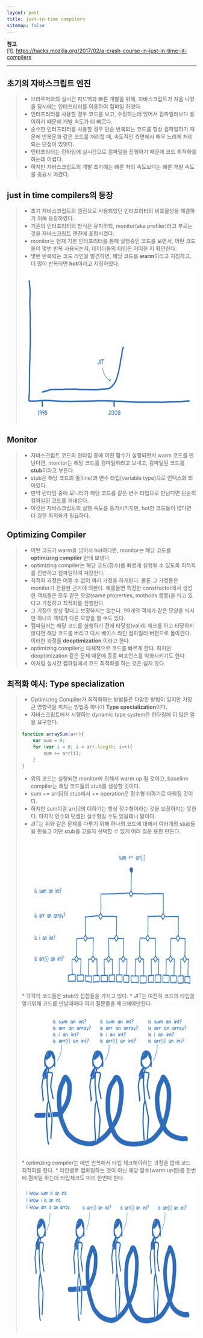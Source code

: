 ```yaml
---
layout: post
title: just-in-time compilers
sitemap: false
---
```


**참고**  
[1]. <https://hacks.mozilla.org/2017/02/a-crash-course-in-just-in-time-jit-compilers>  
* * *  

## 초기의 자바스크립트 엔진
> * 브라우저와의 실시간 피드백과 빠른 개발을 위해, 자바스크립트가 처음 나왔을 당시에는 인터프리터를 이용하여 컴파일 하엿다.
> * 인터프리터를 사용할 경우 코드를 보고, 수정하는데 있어서 컴파일러보다 용이하기 때문에 개발 속도가 더 빠르다.
> * 순수한 인터프리터를 사용할 경우 단순 반복되는 코드를 항상 컴파일하기 때문에 반복문과 같은 코드를 처리할 때, 속도적인 측면에서 매우 느리게 처리되는 단점이 있엇다.
> * 인터프리터는 런타임에 실시간으로 컴파일을 진행하기 때문에 코드 최적화를 하는데 어렵다.
> * 하지만 자바스크립트의 개발 초기에는 빠른 처리 속도보다는 빠른 개발 속도를 중요시 여겼다.

## just in time compilers의 등장
> * 초기 자바스크립트의 엔진으로 사용되었던 인터프리터의 비효율성을 해결하기 위해 등장하였다.
> * 기존의 인터프리터의 방식은 유지하되, monitor(aka profiler)라고 부르는 것을 자바스크립트 엔진에 포함시켰다.
> * monitor는 현재 기본 인터프리터를 통해 실행중인 코드를 보면서, 어떤 코드들이 몇번 반복 사용되는지, 데이터들의 타입은 어떠한 지 확인한다.
> * 몇번 반복되는 코드 라인을 발견하면, 해당 코드를 **warm**이라고 지칭하고, 더 많이 반복되면 **hot**이라고 지칭하였다.
> <center><img src="/assets/img/webassembly/jit/1.png" width="600" height="400" /></center>

## Monitor
> * 자바스크립트 코드의 런타임 중에 어떤 함수가 실행되면서 warm 코드를 만난다면, monitor는 해당 코드를 컴파일하라고 보내고, 컴파일된 코드를 **stub**이라고 부른다.
> * stub은 해당 코드의 줄(line)과 변수 타입(variable type)으로 인텍스화 되어있다.
> * 만약 런타임 중에 모니터가 해당 코드를 같은 변수 타입으로 만난다면 단순히 컴파일된 코드를 꺼내온다.
> * 이것은 자바스크립트의 실행 속도를 증가시키지만, hot한 코드들이 많다면 더 강한 최적화가 필요하다.

## Optimizing Compiler
> * 어떤 코드가 warm을 넘어서 hot하다면, monitor는 해당 코드를 **optimizing compiler** 한테 보낸다.
> * optimizing compiler는 해당 코드(함수)를 빠르게 실행될 수 있도록 최적화를 진행하고 컴파일하여 저장한다.
> * 최적화 과정은 어쩔 수 없이 여러 가정을 하게된다. 물론 그 가정들은 monitor가 관찰한 근거에 의한다. 예를들면 특정한 constructor에서 생성한 객체들은 모두 같은 모양(same properties, mothods 등등)을 띄고 있다고 가정하고 최적화를 진행한다.
> * 그 가정이 항상 맞다고 보장하지는 않는다. 99개의 객체가 같은 모양을 띄지만 하나의 객체가 다른 모양을 띌 수도 있다.
> * 컴파일러는 해당 코드를 실행하기 전에 타당성(valid) 체크를 하고 타당하지 않다면 해당 코드를 버리고 다시 베이스 라인 컴파일러 버젼으로 돌아간다. 이러한 과정을 **deoptimization** 이라고 한다.
> * optimizing compiler는 대체적으로 코드를 빠르게 한다. 하지만 deoptimization 같은 문제 때문에 종종 퍼포먼스를 악화시키기도 한다.
> * 이처럼 실시간 컴파일에서 코드 최적화를 하는 것은 쉽지 않다.

## 최적화 예시: Type specialization
> * Optimizing Compiler가 최적화하는 방법들은 다양한 방법이 있지만 가장 큰 영향력을 끼치는 방법중 하나가 **Type specialization**이다.
> * 자바스크립트에서 시행하는 dynamic type system은 런타임에 더 많은 일을 요구한다.
> ~~~js
> function arraySum(arr){
>     var sum = 0;
>     for (var i = 0; i < arr.length; i++){
>         sum += arr[i];
>     }
> }
> ~~~
> * 위의 코드는 실행되면 monitor에 의해서 warm up 될 것이고, baseline compiler는 해당 코드들의 stub를 생성할 것이다.
> * sum += arr[i]의 stub에서 += operation은 정수형 더하기로 다뤄질 것이다.
> * 하지만 sum이랑 arr[i]의 더하기는 항상 정수형이라는 것을 보장하지는 못한다. 마지막 인수의 덧셈만 실수형일 수도 있을테니 말이다.
> * JIT는 위와 같은 문제를 다루기 위해 하나의 코드에 대해서 여러개의 stub들을 만들고 어떤 stub를 고를지 선택할 수 있게 여러 질문 또한 만든다.
> <center><img src="/assets/img/webassembly/jit/2.png" width="600" height="400" /></center>
> * 각각의 코드들은 stub의 집합들을 가지고 있다.
> * JIT는 여전히 코드의 타입을 알기위해 코드를 만날때마다 여러 질문들을 체크해야만한다.
> <center><img src="/assets/img/webassembly/jit/3.png" width="600" height="400" /></center>
> * optimzing compiler는 매번 반복해서 타입 체크해야하는 과정을 없애 코드 최적화를 한다.
> * 라인별로 컴파일하는 것이 아닌 해당 함수(warm up된)를 한번에 컴파일 하는데 타입체크도 미리 한번에 한다.
> <center><img src="/assets/img/webassembly/jit/4.png" width="600" height="400" /></center>